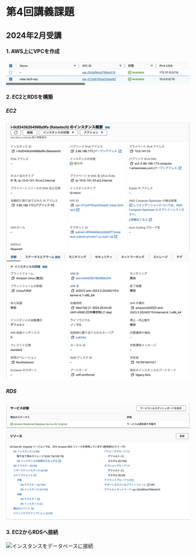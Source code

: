 # 第4回講義課題
## 2024年2月受講

#### 1. AWS上にVPCを作成
![VPC](../img04/VPC.png)

#### 2. EC2とRDSを構築
##### EC2
![EC2-1](../img04/EC2-1.png)![EC2-2](../img04/EC2-2.png)  
##### RDS
![RDS-1](../img04/RDS-1.png)![RDS-2](../img04/RDS-2.png)

#### 3. EC2からRDSへ接続
![インスタンスをデータベースに接続](../img04/インスタンスをデータベースに接続.png)



